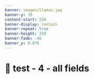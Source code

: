 ```yaml
---
banner: images/llamas.jpg
banner-y: 70
content-start: 220
banner-display: contain
banner-repeat: true
banner-height: 250
banner-fade: -40
banner_y: 0.876
---
```

# 🧪 test - 4 - all fields